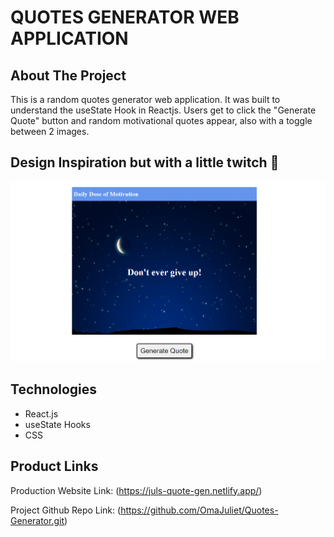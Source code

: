 # QUOTES GENERATOR WEB APPLICATION

## About The Project 

This is a random quotes generator web application. It was built to understand the useState Hook in Reactjs. Users get to click the "Generate Quote" button and random motivational quotes appear, also with a toggle between 2 images.


## Design Inspiration but with a little twitch 🤭
![random quotes generator](quotes.png) 


## Technologies 

- React.js
- useState Hooks
- CSS



<!-- THE PRODUCT LINK -->

## Product Links

Production Website Link: (https://juls-quote-gen.netlify.app/)

Project Github Repo Link: (https://github.com/OmaJuliet/Quotes-Generator.git)
